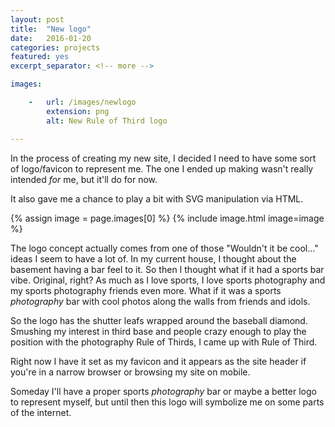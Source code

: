 ```yaml
---
layout: post
title:  "New logo"
date:   2016-01-20
categories: projects
featured: yes
excerpt_separator: <!-- more -->

images:

    -   url: /images/newlogo
        extension: png
        alt: New Rule of Third logo

---
```


In the process of creating my new site, I decided I need to have some sort of logo/favicon to represent me. The one I ended up making wasn't really intended *for* me, but it'll do for now.

It also gave me a chance to play a bit with SVG manipulation via HTML.

{% assign image = page.images[0] %}
{% include image.html image=image %}

The logo concept actually comes from one of those "Wouldn't it be cool..." ideas I seem to have a lot of. In my current house, I thought about the basement having a bar feel to it. So then I thought what if it had a sports bar vibe. Original, right? As much as I love sports, I love sports photography and my sports photography friends even more. What if it was a sports *photography* bar with cool photos along the walls from friends and idols.

So the logo has the shutter leafs wrapped around the baseball diamond. Smushing my interest in third base and people crazy enough to play the position with the photography Rule of Thirds, I came up with Rule of Third.

Right now I have it set as my favicon and it appears as the site header if you're in a narrow browser or browsing my site on mobile.

Someday I'll have a proper sports *photography* bar or maybe a better logo to represent myself, but until then this logo will symbolize me on some parts of the internet.